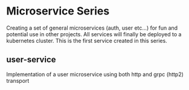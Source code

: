 # Microservice Series
Creating a set of general microservices (auth, user etc...) for fun and potential use in other projects.
All services will finally be deployed to a kubernetes cluster. This is the first service created in this series.

## user-service
Implementation of a user microservice using both http and grpc (http2) transport
